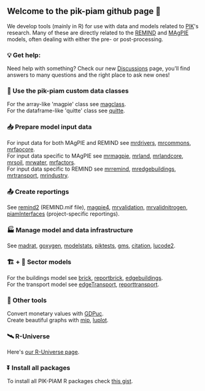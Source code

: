 ## Welcome to the pik-piam github page :wave:

We develop tools (mainly in R) for use with data and models related to [PIK](https://www.pik-potsdam.de/en)'s research.
Many of these are directly related to the [REMIND](https://github.com/remindmodel/remind) and [MAgPIE](https://github.com/magpiemodel/magpie) models, often dealing with either the pre- or post-processing. 

### 💡 Get help:
Need help with something? Check our new [Discussions](https://github.com/pik-piam/discussions/discussions) page, you'll find answers to many questions and the right place to ask new ones!


### :floppy_disk: Use the pik-piam custom data classes

For the array-like 'magpie' class see [magclass](https://github.com/pik-piam/magclass).  
For the dataframe-like 'quitte' class see [quitte](https://github.com/pik-piam/quitte).


### :inbox_tray: Prepare model input data

For input data for both MAgPIE and REMIND see [mrdrivers](https://pik-piam.github.io/mrdrivers/index.html), 
[mrcommons](https://github.com/pik-piam/mrcommons), 
[mrfaocore](https://github.com/pik-piam/mrfaocore).  
For input data specific to MAgPIE see [mrmagpie](https://github.com/pik-piam/mrmagpie), 
[mrland](https://github.com/pik-piam/mrland), 
[mrlandcore](https://github.com/pik-piam/mrlandcore/),
[mrsoil](https://github.com/pik-piam/mrsoil), 
[mrwater](https://github.com/pik-piam/mrwater),
[mrfactors](https://github.com/pik-piam/mrfactors).  
For input data specific to REMIND see [mrremind](https://github.com/pik-piam/mrremind),
[mredgebuildings](https://github.com/pik-piam/mredgebuildings),
[mrtransport](https://github.com/pik-piam/mrtransport),
[mrindustry](https://github.com/pik-piam/mrindustry).


### :outbox_tray: Create reportings

See [remind2](https://github.com/pik-piam/remind2) (REMIND.mif file),
[magpie4](https://github.com/pik-piam/magpie4),
[mrvalidation](https://github.com/pik-piam/mrvalidation),
[mrvalidnitrogen](https://github.com/pik-piam/mrvalidnitrogen),
[piamInterfaces](https://github.com/pik-piam/piamInterfaces) (project-specific reportings).


### :factory: Manage model and data infrastructure

See [madrat](https://github.com/pik-piam/madrat),
[goxygen](https://github.com/pik-piam/goxygen),
[modelstats](https://github.com/pik-piam/modelstats),
[piktests](https://github.com/pik-piam/piktests),
[gms](https://github.com/pik-piam/gms),
[citation](https://github.com/pik-piam/citation),
[lucode2](https://github.com/pik-piam/lucode2).


### :building_construction: + :truck: Sector models

For the buildings model see [brick](https://github.com/pik-piam/brick), [reportbrick](https://github.com/pik-piam/reportbrick), [edgebuildings](https://github.com/pik-piam/edgebuildings).  
For the transport model see [edgeTransport](https://github.com/pik-piam/edgeTransport), [reporttransport](https://github.com/pik-piam/reporttransport).


### :wrench: Other tools

Convert monetary values with [GDPuc](https://pik-piam.github.io/GDPuc/index.html).  
Create beautiful graphs with [mip](https://github.com/pik-piam/mip), [luplot](https://github.com/pik-piam/luplot).


### 🛰️ R-Universe

Here's [our R-Universe page](https://pik-piam.r-universe.dev/ui#builds).

### ⏬ Install all packages
To install all PIK-PIAM R packages check [this gist](https://gist.github.com/pfuehrlich-pik/0b91022d5599831ee29fd7fe416332fb).
